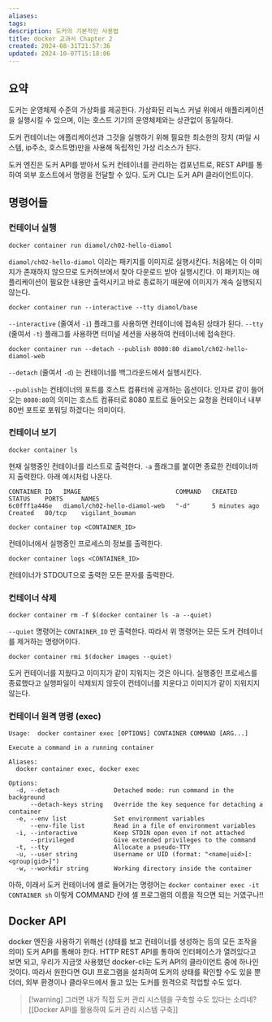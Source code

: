 ```yaml
---
aliases: 
tags: 
description: 도커의 기본적인 사용법
title: docker 교과서 Chapter 2
created: 2024-08-31T21:57:36
updated: 2024-10-07T15:18:06
---
```


## 요약

도커는 운영체제 수준의 가상화를 제공한다. 가상화된 리눅스 커널 위에서 애플리케이션을 실행시킬 수 있으며, 이는 호스트 기기의 운영체제와는 상관없이 동일하다. 

도커 컨테이너는 애플리케이션과 그것을 실행하기 위해 필요한 최소한의 장치 (파일 시스템, ip주소, 호스트명)만을 사용해 독립적인 가상 리소스가 된다.

도커 엔진은 도커 API를 받아서 도커 컨테이너를 관리하는 컴포넌트로, REST API를 통하여 외부 호스트에서 명령을 전달할 수 있다. 도커 CLI는 도커 API 클라이언트이다. 

## 명령어들

### 컨테이너 실행

```
docker container run diamol/ch02-hello-diamol
```

`diamol/ch02-hello-diamol` 이라는 패키지를 이미지로 실행시킨다. 처음에는 이 이미지가 존재하지 않으므로 도커허브에서 찾아 다운로드 받아 실행시킨다. 이 패키지는 애플리케이션이 필요한 내용만 출력시키고 바로 종료하기 때문에 이미지가 계속 실행되지 않는다.

```
docker container run --interactive --tty diamol/base
```

`--interactive` (줄여서 `-i`) 플래그를 사용하면 컨테이너에 접속된 상태가 된다. `--tty` (줄여서 `-t`) 플래그를 사용하면 터미널 세션을 사용하여 컨테이너에 접속한다.

```
docker container run --detach --publish 8080:80 diamol/ch02-hello-diamol-web
```

`--detach` (줄여서 `-d`) 는 컨테이너를 백그라운드에서 실행시킨다.

`--publish`는 컨테이너의 포트를 호스트 컴퓨터에 공개하는 옵션이다. 인자로 같이 들어오는 `8080:80`의 의미는 호스트 컴퓨터로 8080 포트로 들어오는 요청을 컨테이너 내부 80번 포트로 포워딩 하겠다는 의미이다.

### 컨테이너 보기

```
docker container ls
```

현재 실행중인 컨테이너를 리스트로 출력한다. `-a` 플래그를 붙이면 종료한 컨테이너까지 출력한다. 아래 예시처럼 나온다.

```
CONTAINER ID   IMAGE                          COMMAND   CREATED         STATUS    PORTS     NAMES
6c0fff1a446e   diamol/ch02-hello-diamol-web   "-d"      5 minutes ago   Created   80/tcp    vigilant_bouman
```

```
docker container top <CONTAINER_ID>
```

컨테이너에서 실행중인 프로세스의 정보를 출력한다.

```
docker container logs <CONTAINER_ID>
```

컨테이너가 STDOUT으로 출력한 모든 문자를 출력한다.

### 컨테이너 삭제

```
docker container rm -f $(docker container ls -a --quiet)
```

`--quiet` 명령어는 `CONTAINER_ID` 만 출력한다. 따라서 위 명령어는 모든 도커 컨테이너를 제거하는 명령어이다.

```
docker container rmi $(docker images --quiet)
```

도커 컨테이너를 지웠다고 이미지가 같이 지워지는 것은 아니다. 실행중인 프로세스를 종료했다고 실행파일이 삭제되지 않듯이 컨테이너를 지운다고 이미지가 같이 지워지지 않는다.

### 컨테이너 원격 명령 (exec)

```
Usage:  docker container exec [OPTIONS] CONTAINER COMMAND [ARG...]

Execute a command in a running container

Aliases:
  docker container exec, docker exec

Options:
  -d, --detach               Detached mode: run command in the background
      --detach-keys string   Override the key sequence for detaching a container
  -e, --env list             Set environment variables
      --env-file list        Read in a file of environment variables
  -i, --interactive          Keep STDIN open even if not attached
      --privileged           Give extended privileges to the command
  -t, --tty                  Allocate a pseudo-TTY
  -u, --user string          Username or UID (format: "<name|uid>[:<group|gid>]")
  -w, --workdir string       Working directory inside the container
```

아하, 이래서 도커 컨테이너에 셸로 들어가는 명령어는 `docker container exec -it CONTAINER sh` 이렇게 COMMAND 칸에 셸 프로그램의 이름을 적으면 되는 거였구나!!

## Docker API

docker 엔진을 사용하기 위해선 (상태를 보고 컨테이너를 생성하는 등의 모든 조작을 의미) 도커 API를 통해야 한다. HTTP REST API를 통하여 인터페이스가 열려있다고 보면 되고, 우리가 지금껏 사용했던 docker-cli는 도커 API의 클라이언트 중에 하나인 것이다. 따라서 원한다면 GUI 프로그램을 설치하여 도커의 상태를 확인할 수도 있을 뿐더러, 외부 환경이나 클라우드에서 돌고 있는 도커를 원격으로 작업할 수도 있다.

> [!warning] 그러면 내가 직접 도커 관리 시스템을 구축할 수도 있다는 소리네? [[Docker API를 활용하여 도커 관리 시스템 구축]]
